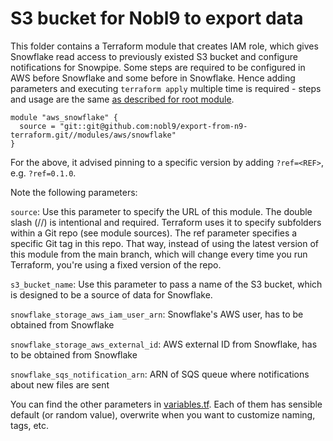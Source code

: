 # S3 bucket for Nobl9 to export data

This folder contains a Terraform module that creates IAM role, which gives Snowflake read access to previously existed
S3 bucket and configure notifications for Snowpipe. Some steps are required to be configured in AWS before Snowflake and
some before in Snowflake. Hence adding parameters and executing `terraform apply` multiple time is required - steps and usage
are the same [as described for root module](../../../README.md###Snowflake).

```hcl
module "aws_snowflake" {
  source = "git::git@github.com:nobl9/export-from-n9-terraform.git//modules/aws/snowflake"
}
```

For the above, it advised pinning to a specific version by adding `?ref=<REF>`, e.g. `?ref=0.1.0`.

Note the following parameters:

`source`: Use this parameter to specify the URL of this module. The double slash (//) is intentional and required.
Terraform uses it to specify subfolders within a Git repo (see module sources). The ref parameter specifies a specific
Git tag in this repo. That way, instead of using the latest version of this module from the main branch, which will
change every time you run Terraform, you're using a fixed version of the repo.

`s3_bucket_name`: Use this parameter to pass a name of the S3 bucket, which is designed to be a source of data for Snowflake.

`snowflake_storage_aws_iam_user_arn`: Snowflake's AWS user, has to be obtained from Snowflake

`snowflake_storage_aws_external_id`:  AWS external ID from Snowflake, has to be obtained from Snowflake

`snowflake_sqs_notification_arn`: ARN of SQS queue where notifications about new files are sent

You can find the other parameters in [variables.tf](./variables.tf). Each of them has sensible default (or random value),
overwrite when you want to customize naming, tags, etc.
